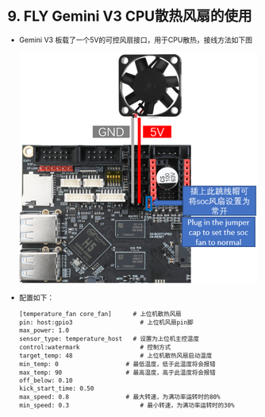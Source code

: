 

# 9. FLY Gemini V3 CPU散热风扇的使用

* Gemini V3 板载了一个5V的可控风扇接口，用于CPU散热，接线方法如下图

  ![corefan](../../images/boards/fly_gemini_v3/corefan.png)

* 配置如下：

  ```
  [temperature_fan core_fan]      # 上位机散热风扇
  pin: host:gpio3           	    # 上位机风扇pin脚
  max_power: 1.0
  sensor_type: temperature_host   # 设置为上位机主控温度
  control:watermark          		# 控制方式
  target_temp: 48           		# 上位机散热风扇启动温度
  min_temp: 0             		# 最低温度，低于此温度将会报错
  max_temp: 90            		# 最高温度，高于此温度将会报错
  off_below: 0.10
  kick_start_time: 0.50
  max_speed: 0.8           	    # 最大转速，为满功率运转时的80%
  min_speed: 0.3            	    # 最小转速，为满功率运转时的30%
  
  ```

  
